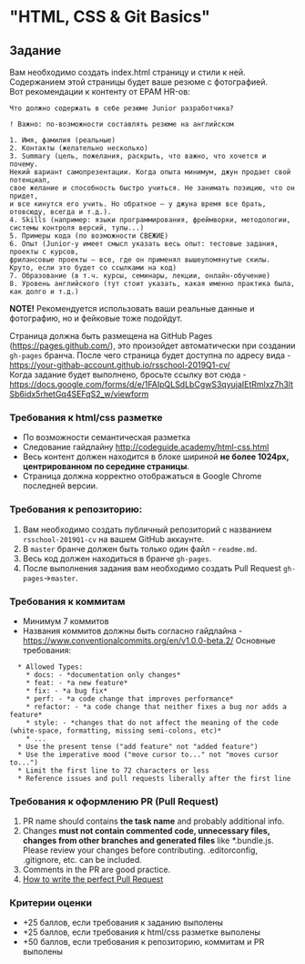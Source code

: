 # "HTML, CSS & Git Basics"

## Задание 
Вам необходимо создать index.html страницу и стили к ней.
Содержанием этой страницы будет ваше резюме с фотографией.  
Вот рекомендации к контенту от EPAM HR-ов:
```
Что должно содержать в себе резюме Junior разработчика?
 
! Важно: по-возможности составлять резюме на английском

1. Имя, фамилия (реальные)
2. Контакты (желательно несколько)
3. Summary (цель, пожелания, раскрыть, что важно, что хочется и почему. 
Некий вариант самопрезентации. Когда опыта минимум, джун продает свой потенциал, 
свое желание и способность быстро учиться. Не занимать позицию, что он придет, 
и все кинутся его учить. Но обратное – у джуна время все брать, отовсюду, всегда и т.д.).
4. Skills (например: языки программирования, фреймворки, методологии, системы контроля версий, тулы...)
5. Примеры кода (по возможности СВЕЖИЕ)
6. Опыт (Junior-у имеет смысл указать весь опыт: тестовые задания, проекты с курсов,
фрилансовые проекты – все, где он применял вышеупомянутые скилы. 
Круто, если это будет со ссылками на код)
7. Образование (в т.ч. курсы, семинары, лекции, онлайн-обучение)
8. Уровень английского (тут стоит указать, какая именно практика была, как долго и т.д.) 
```
**NOTE!** Рекомендуется использовать ваши реальные данные и фотографию, но и фейковые тоже подойдут. 

Страница должна быть размещена на GitHub Pages (https://pages.github.com/), это произойдет автоматически при создании `gh-pages` бранча. После чего страница будет доступна по адресу вида - https://your-githab-account.github.io/rsschool-2019Q1-cv/  
Когда задание будет выполнено, бросьте ссылку  вот сюда - https://docs.google.com/forms/d/e/1FAIpQLSdLbCgwS3qyujaIEtRmlxz7h3ltSb6idx5rhetGq4SEFqS2_w/viewform

### Требования к html/css разметке
- По возможности семантическая разметка
- Следование гайдлайну http://codeguide.academy/html-css.html
- Весь контент должен находится в блоке шириной **не более 1024px, центрированном по середине страницы**.
- Страница должна корректно отображаться в Google Chrome последней версии.

### Требования к репозиторию: 
1. Вам необходимо создать публичный репозиторий c названием  `rsschool-2019Q1-cv` на вашем GitHub аккаунте.
2. В `master` бранче должен быть только один файл - `readme.md`. 
3. Весь код должен находиться в бранче `gh-pages`. 
4. После выполнения задания вам необходимо создать Pull Request `gh-pages`->`master`.

### Требования к коммитам
- Минимум 7 коммитов
- Названия коммитов должны быть согласно гайдлайна - https://www.conventionalcommits.org/en/v1.0.0-beta.2/ 
Основные требования:
```
  * Allowed Types:
    * docs: - *documentation only changes*
    * feat: - *a new feature*
    * fix: - *a bug fix*
    * perf: - *a code change that improves performance*
    * refactor: - *a code change that neither fixes a bug nor adds a feature*
    * style: - *сhanges that do not affect the meaning of the code (white-space, formatting, missing semi-colons, etc)*
    * ...
  * Use the present tense ("add feature" not "added feature")
  * Use the imperative mood ("move cursor to..." not "moves cursor to...")
  * Limit the first line to 72 characters or less
  * Reference issues and pull requests liberally after the first line
```

### Требования к оформлению PR (Pull Request)
1. PR name should contains **the task name** and probably additional info.
2. Changes **must not contain commented code, unnecessary files, changes from other branches and generated files** like *.bundle.js. Please review your changes before contributing. .editorconfig, .gitignore, etc. can be included.
3. Comments in the PR are good practice.
4. [How to write the perfect Pull Request](https://github.com/blog/1943-how-to-write-the-perfect-pull-request)

### Критерии оценки
- +25 баллов, если требования к заданию выполены
- +25 баллов, если требования к html/css разметке выполены
- +50 баллов, если требования к репозиторию, коммитам и PR выполены
